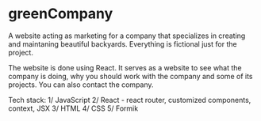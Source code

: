 # greenCompany
A website acting as marketing for a company that specializes in creating and maintaning beautiful backyards. Everything is fictional just for the project.

The website is done using React. It serves as a website to see what the company is doing, why you should work with the company and some of its projects. You can also contact the company.

Tech stack:
1/ JavaScript
2/ React - react router, customized components, context, JSX
3/ HTML
4/ CSS
5/ Formik

